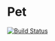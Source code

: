 # Pet
[![Build Status](https://app.travis-ci.com/HuyNguyenDinh/Pet.svg?branch=master)](https://app.travis-ci.com/HuyNguyenDinh/Pet)
